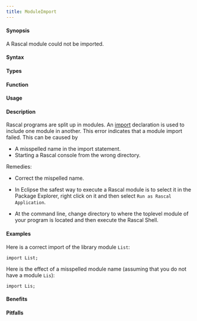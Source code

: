 ```yaml
---
title: ModuleImport
---
```


#### Synopsis

A Rascal module could not be imported.

#### Syntax

#### Types

#### Function
       
#### Usage

#### Description

Rascal programs are split up in modules.
An [import]((Rascal:Declarations-Import)) declaration is used to include one module in another.
This error indicates that a module import failed.
This can be caused by 

*  A misspelled name in the import statement.
*  Starting a Rascal console from the wrong directory.


Remedies:

*  Correct the mispelled name.
*  In Eclipse the safest way to execute a Rascal module is to select it in the Package Explorer, 
right click on it and then select `Run as Rascal Application`.

*  At the command line, change directory to where the toplevel module of your program is located and then execute the Rascal Shell.

#### Examples

Here is a correct import of the library module `List`:
```rascal-shell
import List;
```
Here is the effect of a misspelled module name (assuming that you do not have a module `Lis`):
```rascal-shell,error
import Lis;
```

#### Benefits

#### Pitfalls

